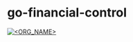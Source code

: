 # go-financial-control

[![<ORG_NAME>](https://circleci.com/gh/Dayanfreitas/go-financial-control.svg?style=svg)](https://app.circleci.com/pipelines/github/Dayanfreitas/go-financial-control)
